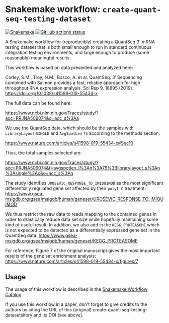 # Snakemake workflow: `create-quant-seq-testing-dataset`

[![Snakemake](https://img.shields.io/badge/snakemake-≥6.3.0-brightgreen.svg)](https://snakemake.github.io)
[![GitHub actions status](https://github.com/dlaehnemann/create-quant-seq-testing-dataset/workflows/Tests/badge.svg?branch=main)](https://github.com/dlaehnemann/create-quant-seq-testing-dataset/actions?query=branch%3Amain+workflow%3ATests)


A Snakemake workflow for (reproducibly) creating a QuantSeq 3' mRNA testing dataset that is both small enough to run in standard continuous integration testing environments, and large enough to produce (some reasonably) meaningful results.

This workflow is based on data presented and analyzed here:

Corley, S.M., Troy, N.M., Bosco, A. et al. QuantSeq. 3′ Sequencing combined with Salmon provides a fast, reliable approach for high throughput RNA expression analysis. Sci Rep 9, 18895 (2019). https://doi.org/10.1038/s41598-019-55434-x

The full data can be found here:

https://www.ncbi.nlm.nih.gov/Traces/study/?acc=PRJNA509074&o=acc_s%3Aa

We use the QuantSeq data, which should be the samples with `LibraryLayout` `SINGLE` and `AvgSpotLen` `75` according to the methods section:

https://www.nature.com/articles/s41598-019-55434-x#Sec10

Thus, the total samples selected are:

https://www.ncbi.nlm.nih.gov/Traces/study/?acc=PRJNA509074&f=avgspotlen_l%3An%3A75%3Blibrarylayout_s%3An%3Asingle%3Ac&o=acc_s%3Aa

The study identifies `UROSEVIC_RESPONSE_TO_IMIQUIMOD` as the most significant differentially regulated gene set affected by their `polyI:C` treatment:
https://www.gsea-msigdb.org/gsea/msigdb/human/geneset/UROSEVIC_RESPONSE_TO_IMIQUIMOD

We thus restrict the raw data to reads mapping to the contained genes in order to drastically reduce data set size while hopefully maintaining some kind of useful result.
In addition, we also add in the `KEGG_PROTEASOME` which is not expected to be detected as a differentially expressed gene set in the QuantSeq data:
https://www.gsea-msigdb.org/gsea/msigdb/human/geneset/KEGG_PROTEASOME

For reference, Figure 7 of the original manuscript gives the most important results of the gene set enrichment analysis:
https://www.nature.com/articles/s41598-019-55434-x/figures/7


## Usage

The usage of this workflow is described in the [Snakemake Workflow Catalog](https://snakemake.github.io/snakemake-workflow-catalog/?usage=dlaehnemann%2Fcreate-quant-seq-testing-dataset).

If you use this workflow in a paper, don't forget to give credits to the authors by citing the URL of this (original) create-quant-seq-testing-datasetsitory and its DOI (see above).
